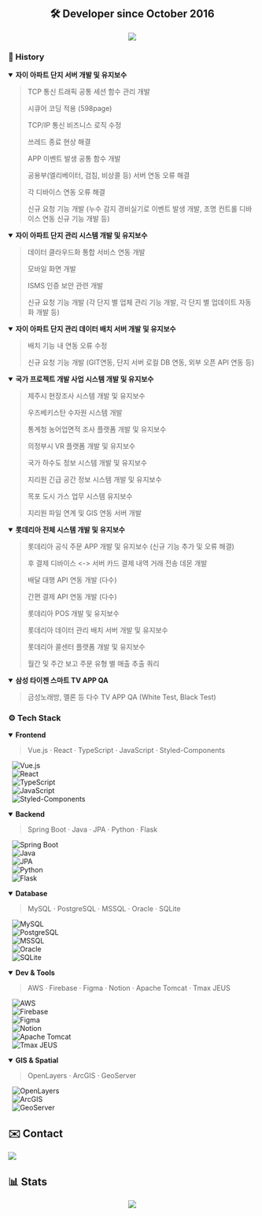 <div align="center">

## 🛠️ Developer since October 2016

<img src="https://capsule-render.vercel.app/api?type=waving&color=gradient&height=200&section=header&text=🤩Welcome%20to%20Jinwoo's%20GitLab🤩&fontSize=40&fontColor=random&fontAlign=50&fontAlignY=40" />

</div>

### 📖 History

<details open>
<summary><strong>자이 아파트 단지 서버 개발 및 유지보수</strong></summary>
  
  > TCP 통신 트래픽 공통 세션 함수 관리 개발
  >
  > 시큐어 코딩 적용 (598page)
  >
  > TCP/IP 통신 비즈니스 로직 수정
  >
  > 쓰레드 종료 현상 해결
  >
  > APP 이벤트 발생 공통 함수 개발
  >
  > 공용부(엘리베이터, 검침, 비상콜 등) 서버 연동 오류 해결
  >
  > 각 디바이스 연동 오류 해결
  >
  > 신규 요청 기능 개발 (누수 감지 경비실기로 이벤트 발생 개발, 조명 컨트롤 디바이스 연동 신규 기능 개발 등)
</details>

<details open>
<summary><strong>자이 아파트 단지 관리 시스템 개발 및 유지보수</strong></summary>
  
  > 데이터 클라우드화 통합 서비스 연동 개발
  >
  > 모바일 화면 개발
  >
  > ISMS 인증 보안 관련 개발
  >
  > 신규 요청 기능 개발 (각 단지 별 업체 관리 기능 개발, 각 단지 별 업데이트 자동화 개발 등)
</details>

<details open>
<summary><strong>자이 아파트 단지 관리 데이터 배치 서버 개발 및 유지보수</strong></summary>
  
  > 배치 기능 내 연동 오류 수정
  > 
  > 신규 요청 기능 개발 (GIT연동, 단지 서버 로컬 DB 연동, 외부 오픈 API 연동 등)
</details>

<details open>
<summary><strong>국가 프로젝트 개발 사업 시스템 개발 및 유지보수</strong></summary>
  
  > 제주시 현장조사 시스템 개발 및 유지보수
  > 
  > 우즈베키스탄 수자원 시스템 개발
  >
  > 통계청 농어업면적 조사 플랫폼 개발 및 유지보수
  >
  > 의정부시 VR 플랫폼 개발 및 유지보수
  >
  > 국가 하수도 정보 시스템 개발 및 유지보수
  >
  > 지리원 긴급 공간 정보 시스템 개발 및 유지보수
  >
  > 목포 도시 가스 업무 시스템 유지보수
  >
  > 지리원 파일 연계 및 GIS 연동 서버 개발
</details>

<details open>
<summary><strong>롯데리아 전체 시스템 개발 및 유지보수</strong></summary>
  
  > 롯데리아 공식 주문 APP 개발 및 유지보수 (신규 기능 추가 및 오류 해결)
  >
  > 후 결제 디바이스 <-> 서버 카드 결제 내역 거래 전송 데몬 개발
  >
  > 배달 대행 API 연동 개발 (다수)
  >
  > 간편 결제 API 연동 개발 (다수)
  >
  > 롯데리아 POS 개발 및 유지보수
  >
  > 롯데리아 데이터 관리 배치 서버 개발 및 유지보수
  >
  > 롯데리아 콜센터 플랫폼 개발 및 유지보수
  >
  > 월간 및 주간 보고 주문 유형 별 매출 추출 쿼리
</details>
  
<details open>
<summary><strong>삼성 타이젠 스마트 TV APP QA</strong></summary>
  
  > 금성노래방, 멜론 등 다수 TV APP QA (White Test, Black Test)
</details>
  
### ⚙️ Tech Stack
<details open>
<summary><strong>Frontend</strong></summary>

> Vue.js · React · TypeScript · JavaScript · Styled-Components

&nbsp;&nbsp;![Vue.js](https://img.shields.io/badge/Vue.js-%234FC08D?style=flat&logo=vuedotjs&logoColor=white)  
&nbsp;&nbsp;![React](https://img.shields.io/badge/React-%2300D1FF?style=flat&logo=react&logoColor=white)  
&nbsp;&nbsp;![TypeScript](https://img.shields.io/badge/TypeScript-%233178C6?style=flat&logo=typescript&logoColor=white)  
&nbsp;&nbsp;![JavaScript](https://img.shields.io/badge/JavaScript-%23F7DF1E?style=flat&logo=javascript&logoColor=white)  
&nbsp;&nbsp;![Styled-Components](https://img.shields.io/badge/Styled--Components-%23DB7093?style=flat&logo=styledcomponents&logoColor=white)

</details>

<details open>
<summary><strong>Backend</strong></summary>

> Spring Boot · Java · JPA · Python · Flask

&nbsp;&nbsp;![Spring Boot](https://img.shields.io/badge/SpringBoot-%236DB33F?style=flat&logo=springboot&logoColor=white)  
&nbsp;&nbsp;![Java](https://img.shields.io/badge/Java-%23F7B731?style=flat&logo=openjdk&logoColor=white)  
&nbsp;&nbsp;![JPA](https://img.shields.io/badge/JPA-%238B8B8B?style=flat&logo=hibernate&logoColor=white)  
&nbsp;&nbsp;![Python](https://img.shields.io/badge/Python-%233B7D1E?style=flat&logo=python&logoColor=white)  
&nbsp;&nbsp;![Flask](https://img.shields.io/badge/Flask-%23000000?style=flat&logo=flask&logoColor=white)

</details>

<details open>
<summary><strong>Database</strong></summary>

> MySQL · PostgreSQL · MSSQL · Oracle · SQLite

&nbsp;&nbsp;![MySQL](https://img.shields.io/badge/MySQL-%2300A4D6?style=flat&logo=mysql&logoColor=white)  
&nbsp;&nbsp;![PostgreSQL](https://img.shields.io/badge/PostgreSQL-%23316192?style=flat&logo=postgresql&logoColor=white)  
&nbsp;&nbsp;![MSSQL](https://img.shields.io/badge/MSSQL-%232D2A4E?style=flat&logo=microsoftsqlserver&logoColor=white)  
&nbsp;&nbsp;![Oracle](https://img.shields.io/badge/Oracle-%23F80000?style=flat&logo=oracle&logoColor=white)  
&nbsp;&nbsp;![SQLite](https://img.shields.io/badge/SQLite-%2307405F?style=flat&logo=sqlite&logoColor=white)

</details>

<details open>
<summary><strong>Dev & Tools</strong></summary>

> AWS · Firebase · Figma · Notion · Apache Tomcat · Tmax JEUS

&nbsp;&nbsp;![AWS](https://img.shields.io/badge/AWS-%23FF9900?style=flat&logo=amazonaws&logoColor=white)  
&nbsp;&nbsp;![Firebase](https://img.shields.io/badge/Firebase-%23FFCA28?style=flat&logo=firebase&logoColor=white)  
&nbsp;&nbsp;![Figma](https://img.shields.io/badge/Figma-%23F24E1E?style=flat&logo=figma&logoColor=white)  
&nbsp;&nbsp;![Notion](https://img.shields.io/badge/Notion-%23000000?style=flat&logo=notion&logoColor=white)  
&nbsp;&nbsp;![Apache Tomcat](https://img.shields.io/badge/Tomcat-%23F8DC75?style=flat&logo=apachetomcat&logoColor=white)  
&nbsp;&nbsp;![Tmax JEUS](https://img.shields.io/badge/Tmax--JEUS-%239F9F9F?style=flat&logoColor=white)

</details>

<details open>
<summary><strong>GIS & Spatial</strong></summary>

> OpenLayers · ArcGIS · GeoServer

&nbsp;&nbsp;![OpenLayers](https://img.shields.io/badge/OpenLayers-%234A90E2?style=flat&logo=OpenLayers&logoColor=white)  
&nbsp;&nbsp;![ArcGIS](https://img.shields.io/badge/ArcGIS-%23FF6F00?style=flat&logo=ArcGIS&logoColor=white)  
&nbsp;&nbsp;![GeoServer](https://img.shields.io/badge/GeoServer-%23008000?style=flat&logo=GeoServer&logoColor=white)

</details>

## ✉️ Contact
<a href="mailto:jinwoo1004@kakao.com">
  <img src="https://img.shields.io/badge/KakaoMail-000000?style=flat&logo=gmail&logoColor=white" />
</a>

## 📊 Stats

<div align="center">
  <img src="https://github-readme-stats.vercel.app/api/top-langs/?username=jinwoo1004&layout=compact&theme=graywhite&title_color=000000&text_color=000000&bg_color=ffffff&cache_seconds=1" />
</div>
